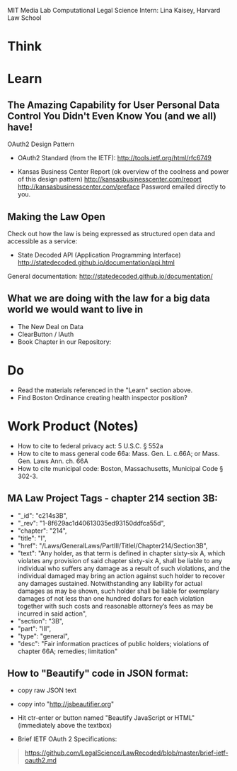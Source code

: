 MIT Media Lab Computational Legal Science Intern:
Lina Kaisey, Harvard Law School 


# Think




# Learn

## The Amazing Capability for User Personal Data Control You Didn't Even Know You (and we all) have!
OAuth2 Design Pattern
* OAuth2 Standard (from the IETF): 
http://tools.ietf.org/html/rfc6749 

* Kansas Business Center Report (ok overview of the coolness and power of this design pattern)
http://kansasbusinesscenter.com/report
http://kansasbusinesscenter.com/preface
Password emailed directly to you.

## Making the Law Open
Check out how the law is being expressed as structured open data and accessible as a service:

* State Decoded API  (Application Programming Interface) 
http://statedecoded.github.io/documentation/api.html

General documentation: http://statedecoded.github.io/documentation/ 

## What we are doing with the law for a big data world we would want to live in
* The New Deal on Data
* ClearButton / IAuth
* Book Chapter in our Repository: 


# Do

* Read the materials referenced in the "Learn" section above.
* Find Boston Ordinance creating health inspector position?

# Work Product (Notes)
* How to cite to federal privacy act: 5 U.S.C. § 552a
* How to cite to mass general code 66a: Mass. Gen. L. c.66A; or Mass. Gen. Laws Ann. ch. 66A
* How to cite municipal code: Boston, Massachusetts, Municipal Code § 302-3.


## MA Law Project Tags - chapter 214 section 3B:

*   "_id": "c214s3B",
*   "_rev": "1-8f629ac1d40613035ed93150ddfca55d",
*   "chapter": "214",
*   "title": "I",
*   "href": "/Laws/GeneralLaws/PartIII/TitleI/Chapter214/Section3B",
*   "text": "Any holder, as that term is defined in chapter sixty-six A, which violates any provision of said chapter sixty-six A, shall be liable to any individual who suffers any damage as a result of such violations, and the individual damaged may bring an action against such holder to recover any damages sustained. Notwithstanding any liability for actual damages as may be shown, such holder shall be liable for exemplary damages of not less than one hundred dollars for each violation together with such costs and reasonable attorney’s fees as may be incurred in said action",
*   "section": "3B",
*   "part": "III",
*   "type": "general",
*   "desc": "Fair information practices of public holders; violations of chapter 66A; remedies; limitation"

 
## How to "Beautify" code in JSON format:
* copy raw JSON text
* copy into "http://jsbeautifier.org"
* Hit ctr-enter or button named "Beautify JavaScript or HTML" (immediately above the textbox)



* Brief IETF OAuth 2 Specifications:
> https://github.com/LegalScience/LawRecoded/blob/master/brief-ietf-oauth2.md

